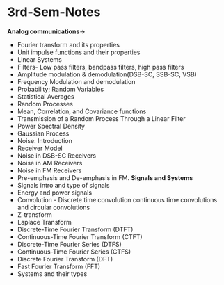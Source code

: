 # 3rd-Sem-Notes
**Analog communications**->
- Fourier transform and its properties
- Unit impulse functions and their properties
- Linear Systems
- Filters- Low pass filters, bandpass filters, high pass filters
- Amplitude modulation & demodulation(DSB-SC, SSB-SC, VSB)
- Frequency Modulation and demodulation
- Probability; Random Variables
- Statistical Averages
- Random Processes
- Mean, Correlation, and Covariance functions
- Transmission of a Random Process Through a Linear Filter
- Power Spectral Density
- Gaussian Process
- Noise: Introduction
- Receiver Model
- Noise in DSB-SC Receivers
- Noise in AM Receivers
- Noise in FM Receivers
- Pre-emphasis and De-emphasis in FM.
**Signals and Systems**
- Signals intro and type of signals
- Energy and power signals
- Convolution - Discrete time convolution continuous time convolutions and circular          convolutions
- Z-transform  
- Laplace Transform  
- Discrete-Time Fourier Transform (DTFT)  
- Continuous-Time Fourier Transform (CTFT)  
- Discrete-Time Fourier Series (DTFS)  
- Continuous-Time Fourier Series (CTFS)  
- Discrete Fourier Transform (DFT)  
- Fast Fourier Transform (FFT)
- Systems and their types

